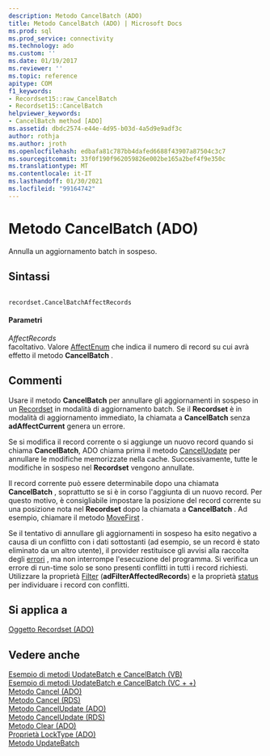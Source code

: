 ```yaml
---
description: Metodo CancelBatch (ADO)
title: Metodo CancelBatch (ADO) | Microsoft Docs
ms.prod: sql
ms.prod_service: connectivity
ms.technology: ado
ms.custom: ''
ms.date: 01/19/2017
ms.reviewer: ''
ms.topic: reference
apitype: COM
f1_keywords:
- Recordset15::raw_CancelBatch
- Recordset15::CancelBatch
helpviewer_keywords:
- CancelBatch method [ADO]
ms.assetid: dbdc2574-e44e-4d95-b03d-4a5d9e9adf3c
author: rothja
ms.author: jroth
ms.openlocfilehash: edbafa81c787bb4dafed6688f43907a87504c3c7
ms.sourcegitcommit: 33f0f190f962059826e002be165a2bef4f9e350c
ms.translationtype: MT
ms.contentlocale: it-IT
ms.lasthandoff: 01/30/2021
ms.locfileid: "99164742"
---
```

# <a name="cancelbatch-method-ado"></a>Metodo CancelBatch (ADO)
Annulla un aggiornamento batch in sospeso.  
  
## <a name="syntax"></a>Sintassi  
  
```  
  
recordset.CancelBatchAffectRecords  
```  
  
#### <a name="parameters"></a>Parametri  
 *AffectRecords*  
 facoltativo. Valore [AffectEnum](./affectenum.md) che indica il numero di record su cui avrà effetto il metodo **CancelBatch** .  
  
## <a name="remarks"></a>Commenti  
 Usare il metodo **CancelBatch** per annullare gli aggiornamenti in sospeso in un [Recordset](./recordset-object-ado.md) in modalità di aggiornamento batch. Se il **Recordset** è in modalità di aggiornamento immediato, la chiamata a **CancelBatch** senza **adAffectCurrent** genera un errore.  
  
 Se si modifica il record corrente o si aggiunge un nuovo record quando si chiama **CancelBatch**, ADO chiama prima il metodo [CancelUpdate](./cancelupdate-method-ado.md) per annullare le modifiche memorizzate nella cache. Successivamente, tutte le modifiche in sospeso nel **Recordset** vengono annullate.  
  
 Il record corrente può essere determinabile dopo una chiamata **CancelBatch** , soprattutto se si è in corso l'aggiunta di un nuovo record. Per questo motivo, è consigliabile impostare la posizione del record corrente su una posizione nota nel **Recordset** dopo la chiamata a **CancelBatch** . Ad esempio, chiamare il metodo [MoveFirst](./movefirst-movelast-movenext-and-moveprevious-methods-ado.md) .  
  
 Se il tentativo di annullare gli aggiornamenti in sospeso ha esito negativo a causa di un conflitto con i dati sottostanti (ad esempio, se un record è stato eliminato da un altro utente), il provider restituisce gli avvisi alla raccolta degli [errori](./errors-collection-ado.md) , ma non interrompe l'esecuzione del programma. Si verifica un errore di run-time solo se sono presenti conflitti in tutti i record richiesti. Utilizzare la proprietà [Filter](./filter-property.md) (**adFilterAffectedRecords**) e la proprietà [status](./status-property-ado-recordset.md) per individuare i record con conflitti.  
  
## <a name="applies-to"></a>Si applica a  
 [Oggetto Recordset (ADO)](./recordset-object-ado.md)  
  
## <a name="see-also"></a>Vedere anche  
 [Esempio di metodi UpdateBatch e CancelBatch (VB)](./updatebatch-and-cancelbatch-methods-example-vb.md)   
 [Esempio di metodi UpdateBatch e CancelBatch (VC + +)](./updatebatch-and-cancelbatch-methods-example-vc.md)   
 [Metodo Cancel (ADO)](./cancel-method-ado.md)   
 [Metodo Cancel (RDS)](../rds-api/cancel-method-rds.md)   
 [Metodo CancelUpdate (ADO)](./cancelupdate-method-ado.md)   
 [Metodo CancelUpdate (RDS)](../rds-api/cancelupdate-method-rds.md)   
 [Metodo Clear (ADO)](./clear-method-ado.md)   
 [Proprietà LockType (ADO)](./locktype-property-ado.md)   
 [Metodo UpdateBatch](./updatebatch-method.md)